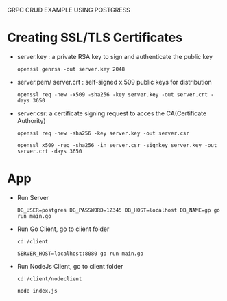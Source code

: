 GRPC CRUD EXAMPLE USING POSTGRESS

# Creating SSL/TLS Certificates

 - server.key : a private RSA key to sign and authenticate the public key
	```shell
	openssl genrsa -out server.key 2048
	```

 - server.pem/ server.crt : self-signed x.509 public keys for distribution
	```shell
	openssl req -new -x509 -sha256 -key server.key -out server.crt -days 3650

	```
 - server.csr: a certificate signing request to acces the CA(Certificate Authority)
	```shell
	openssl req -new -sha256 -key server.key -out server.csr

	```

	```shell
	openssl x509 -req -sha256 -in server.csr -signkey server.key -out server.crt -days 3650

	```
# App
  - Run Server
    ```shell
    DB_USER=postgres DB_PASSWORD=12345 DB_HOST=localhost DB_NAME=gp go run main.go
    ```

  - Run Go Client,
    go to client folder
    ```shell
    cd /client
    ```

    ```shell
    SERVER_HOST=localhost:8080 go run main.go
    ```
  - Run NodeJs Client, 
    go to client folder
    ```shell
    cd /client/nodeclient
    ```

    ```shell
    node index.js
    ```
